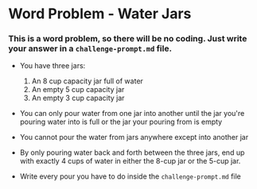 # Word Problem - Water Jars

### This is a word problem, so there will be no coding. Just write your answer in a `challenge-prompt.md` file.

* You have three jars:
    1. An 8 cup capacity jar full of water
    2. An empty 5 cup capacity jar
    3. An empty 3 cup capacity jar

* You can only pour water from one jar into another until the jar you're pouring water into is full or the jar your pouring from is empty

* You cannot pour the water from jars anywhere except into another jar

* By only pouring water back and forth between the three jars, end up with exactly 4 cups of water in either the 8-cup jar or the 5-cup jar.

* Write every pour you have to do inside the `challenge-prompt.md` file